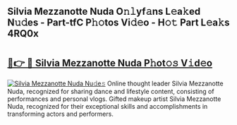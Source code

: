 ## Silvia Mezzanotte Nuda O𝚗𝚕yf𝚊ns L𝚎a𝚔ed N𝚞𝚍es - Part-tfC P𝚑𝚘tos Vi𝚍𝚎o - H𝚘𝚝 Part L𝚎a𝚔s 4RQ0x

# <h2><a href="http://kf2h3k7.oniu.top/?m=Silvia+Mezzanotte+Nuda">🔗👉 🔴 Silvia Mezzanotte Nuda P𝚑ot𝚘𝚜 V𝚒d𝚎o</a></h2>

[![Silvia Mezzanotte Nuda Nu𝚍e𝚜](https://i.imgur.com/0qMVB7G.gif)](http://kf2h3k7.oniu.top/?m=Silvia+Mezzanotte+Nuda)
Online thought leader Silvia Mezzanotte Nuda, recognized for sharing dance and lifestyle content, consisting of performances and personal vlogs. Gifted makeup artist Silvia Mezzanotte Nuda, recognized for their exceptional skills and accomplishments in transforming actors and performers.  
